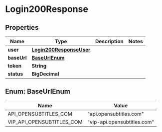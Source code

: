 

# Login200Response


## Properties

| Name | Type | Description | Notes |
|------------ | ------------- | ------------- | -------------|
|**user** | [**Login200ResponseUser**](Login200ResponseUser.md) |  |  |
|**baseUrl** | [**BaseUrlEnum**](#BaseUrlEnum) |  |  |
|**token** | **String** |  |  |
|**status** | **BigDecimal** |  |  |



## Enum: BaseUrlEnum

| Name | Value |
|---- | -----|
| API_OPENSUBTITLES_COM | &quot;api.opensubtitles.com&quot; |
| VIP_API_OPENSUBTITLES_COM | &quot;vip-api.opensubtitles.com&quot; |




